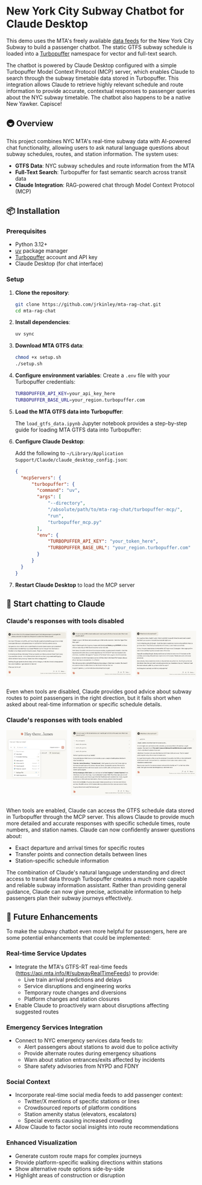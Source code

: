 # New York City Subway Chatbot for Claude Desktop

This demo uses the MTA's freely available [data feeds](https://new.mta.info/developers) for the New York City Subway to build a passenger chatbot. The static GTFS subway schedule is loaded into a [Turbopuffer](https://turbopuffer.com/) namespace for vector and full-text search.

The chatbot is powered by Claude Desktop configured with a simple Turbopuffer Model Context Protocol (MCP) server, which enables Claude to search through the subway timetable data stored in Turbopuffer. This integration allows Claude to retrieve highly relevant schedule and route information to provide accurate, contextual responses to passenger queries about the NYC subway timetable. The chatbot also happens to be a native New Yawker. Capisce! 

## 🚇 Overview

This project combines NYC MTA's real-time subway data with AI-powered chat functionality, allowing users to ask natural language questions about subway schedules, routes, and station information. The system uses:

- **GTFS Data**: NYC subway schedules and route information from the MTA
- **Full-Text Search**: Turbopuffer for fast semantic search across transit data
- **Claude Integration**: RAG-powered chat through Model Context Protocol (MCP)

## 📦 Installation

### Prerequisites

- Python 3.12+
- [uv](https://docs.astral.sh/uv/) package manager
- [Turbopuffer](https://turbopuffer.com/) account and API key
- Claude Desktop (for chat interface)

### Setup

1. **Clone the repository**:
   ```bash
   git clone https://github.com/jrkinley/mta-rag-chat.git
   cd mta-rag-chat
   ```

2. **Install dependencies**:
   ```bash
   uv sync
   ```

3. **Download MTA GTFS data**:
   ```bash
   chmod +x setup.sh
   ./setup.sh
   ```

4. **Configure environment variables**:
   Create a `.env` file with your Turbopuffer credentials:
   ```bash
   TURBOPUFFER_API_KEY=your_api_key_here
   TURBOPUFFER_BASE_URL=your_region.turbopuffer.com
   ```

5. **Load the MTA GTFS data into Turbopuffer**:

   The `load_gtfs_data.ipynb` Jupyter notebook provides a step-by-step guide for loading MTA GTFS data into Turbopuffer:

7. **Configure Claude Desktop**: 

   Add the following to `~/Library/Application Support/Claude/claude_desktop_config.json`:

     ```json
     {
       "mcpServers": {
           "turbopuffer": {
             "command": "uv",
             "args": [
                 "--directory",
                 "/absolute/path/to/mta-rag-chat/turbopuffer-mcp/",
                 "run",
                 "turbopuffer_mcp.py"
             ],
             "env": {
                 "TURBOPUFFER_API_KEY": "your_token_here",
                 "TURBOPUFFER_BASE_URL": "your_region.turbopuffer.com"
             }
           }
       }
     }
     ```

7. **Restart Claude Desktop** to load the MCP server

## 🤖 Start chatting to Claude

### Claude's responses with tools disabled

<div style="display: flex; justify-content: space-between;">
  <img src="images/claude_1a.png" width="32%" alt="Claude's response with tools disabled">
  <img src="images/claude_1b.png" width="32%" alt="Claude's response with tools disabled">
  <img src="images/claude_1c.png" width="32%" alt="Claude's response with tools disabled">
</div>
</br>

Even when tools are disabled, Claude provides good advice about subway routes to point passengers in the right direction, but it falls short when asked about real-time information or specific schedule details.

### Claude's responses with tools enabled

<div style="display: flex; justify-content: space-between; align-items: flex-start;">
  <img src="images/claude_2a.png" width="32%" alt="Claude's response with tools enabled">
  <img src="images/claude_2b.png" width="32%" alt="Claude's response with tools enabled">
  <img src="images/claude_2c.png" width="32%" alt="Claude's response with tools enabled">
</div>
</br>

When tools are enabled, Claude can access the GTFS schedule data stored in Turbopuffer through the MCP server. This allows Claude to provide much more detailed and accurate responses with specific schedule times, route numbers, and station names. Claude can now confidently answer questions about:

- Exact departure and arrival times for specific routes
- Transfer points and connection details between lines
- Station-specific schedule information

The combination of Claude's natural language understanding and direct access to transit data through Turbopuffer creates a much more capable and reliable subway information assistant. Rather than providing general guidance, Claude can now give precise, actionable information to help passengers plan their subway journeys effectively.


## 🚀 Future Enhancements

To make the subway chatbot even more helpful for passengers, here are some potential enhancements that could be implemented:

### Real-time Service Updates
- Integrate the MTA's GTFS-RT real-time feeds (https://api.mta.info/#/subwayRealTimeFeeds) to provide:
  - Live train arrival predictions and delays
  - Service disruptions and engineering works
  - Temporary route changes and diversions
  - Platform changes and station closures
- Enable Claude to proactively warn about disruptions affecting suggested routes

### Emergency Services Integration
- Connect to NYC emergency services data feeds to:
  - Alert passengers about stations to avoid due to police activity
  - Provide alternate routes during emergency situations
  - Warn about station entrances/exits affected by incidents
  - Share safety advisories from NYPD and FDNY

### Social Context
- Incorporate real-time social media feeds to add passenger context:
  - Twitter/X mentions of specific stations or lines
  - Crowdsourced reports of platform conditions
  - Station amenity status (elevators, escalators)
  - Special events causing increased crowding
- Allow Claude to factor social insights into route recommendations

### Enhanced Visualization
- Generate custom route maps for complex journeys
- Provide platform-specific walking directions within stations
- Show alternative route options side-by-side
- Highlight areas of construction or disruption
